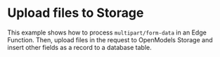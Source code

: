 # Upload files to Storage

This example shows how to process `multipart/form-data` in an Edge Function. Then, upload files in the request to OpenModels Storage and insert other fields as a record to a database table.
